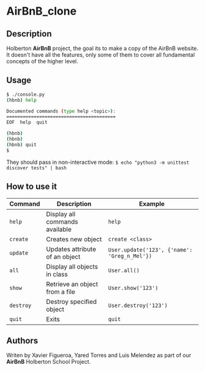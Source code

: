 # AirBnB_clone

## Description

Holberton **AirBnB** project, the goal its to make a copy of the AirBnB website. It doesn't have all the features, only some of them to cover all fundamental concepts of the higher level.

## Usage

```bash
$ ./console.py
(hbnb) help

Documented commands (type help <topic>):
========================================
EOF  help  quit

(hbnb)
(hbnb)
(hbnb) quit
$
```

They should pass in non-interactive mode: `$ echo "python3 -m unittest discover tests" | bash`

## How to use it

Command | Description | Example
--------|-------------|--------
`help` | Display all commands available | `help`
`create` | Creates new object | `create <class>`
`update` | Updates attribute of an object | `User.update('123', {'name': 'Greg_n_Mel'})`
`all` | Display all objects in class | `User.all()`
`show` | Retrieve an object from a file | `User.show('123')`
`destroy` | Destroy specified object | `User.destroy('123')`
`quit` | Exits | `quit`

## Authors

Writen by Xavier Figueroa, Yared Torres and Luis Melendez as part of our **AirBnB** Holberton School Project.

